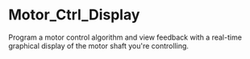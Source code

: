 # Motor_Ctrl_Display
Program a motor control algorithm and view feedback with a real-time graphical display of the motor shaft you're controlling.

